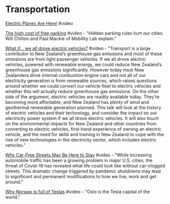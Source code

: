 # Transportation

[Electric Planes Are Here!](https://www.youtube.com/watch?v=Kb3OmhO7_ao&list=PLIilwIraDV2LQHeTYrboyJ7VGzGImXjoz&index=2) \#video

[The high cost of free parking](https://www.youtube.com/watch?v=Akm7ik-H_7U&list=PLIilwIraDV2LQHeTYrboyJ7VGzGImXjoz&index=2) \#video - "Hidden parking rules hurt our cities. Will Chilton and Paul Mackie of Mobility Lab explain."

[What if... we all drove electric vehicles?](https://www.youtube.com/watch?v=9gRS7PK6TP0&list=PLIilwIraDV2LQHeTYrboyJ7VGzGImXjoz&index=2) \#video - "Transport is a large contributor to New Zealand’s greenhouse gas emissions and most of these emissions are from light passenger vehicles. If we all drove electric vehicles, powered with renewable energy, we could reduce New Zealand’s greenhouse gas emissions significantly. However today most New Zealanders drive internal combustion engine cars and not all of our electricity generation is from renewable sources, which raises questions around whether we could convert our vehicle fleet to electric vehicles and whether this will actually reduce greenhouse gas emissions. On the other side of the argument, electric vehicles are readily available today. They’re becoming more affordable, and New Zealand has plenty of wind and geothermal renewable generation planned. This talk will look at the history of electric vehicles and their technology, and consider the impact on our electricity power system if we all drove electric vehicles. It will also touch on the environmental impacts for New Zealand and other countries from converting to electric vehicles, first-hand experience of owning an electric vehicle, and the need for skills and training in New Zealand to cope with the rise of new technologies in the electricity sector, which includes electric vehicles."

[Why Car-Free Streets May Be Here to Stay](https://www.youtube.com/watch?v=b2HvW2iGNRk) \#video - "While increasing automobile traffic has been a growing problem in major U.S. cities, the threat of Covid-19 has revealed what life could look like without car-clogged streets. This dramatic change triggered by pandemic shutdowns may lead to significant and permanent modifications to how we live, work and get around."

[Why Norway is full of Teslas](https://www.youtube.com/watch?v=zSjYra7cYqY&list=PLIilwIraDV2LQHeTYrboyJ7VGzGImXjoz&index=2) \#video - "Oslo is the Tesla capital of the world."

